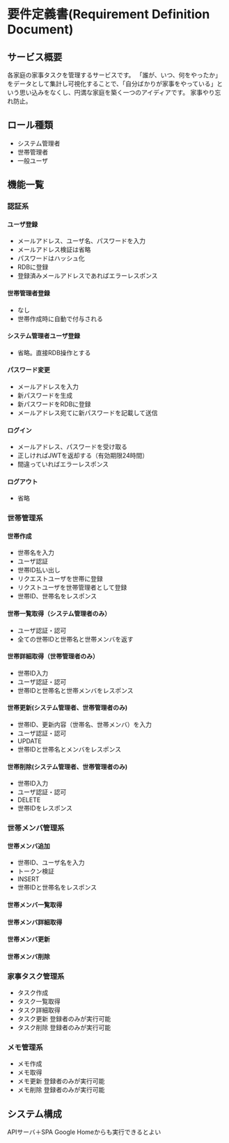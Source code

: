# 要件定義書(Requirement Definition Document)
## サービス概要
各家庭の家事タスクを管理するサービスです。
「誰が、いつ、何をやったか」をデータとして集計し可視化することで、「自分ばかりが家事をやっている」という思い込みをなくし、円満な家庭を築く一つのアイディアです。
家事やり忘れ防止。

## ロール種類
- システム管理者
- 世帯管理者
- 一般ユーザ

## 機能一覧
### 認証系
#### ユーザ登録
- メールアドレス、ユーザ名、パスワードを入力
- メールアドレス検証は省略
- パスワードはハッシュ化
- RDBに登録
- 登録済みメールアドレスであればエラーレスポンス

#### 世帯管理者登録
- なし
- 世帯作成時に自動で付与される

#### システム管理者ユーザ登録
- 省略。直接RDB操作とする

#### パスワード変更
- メールアドレスを入力
- 新パスワードを生成
- 新パスワードをRDBに登録
- メールアドレス宛てに新パスワードを記載して送信

#### ログイン
- メールアドレス、パスワードを受け取る
- 正しければJWTを返却する（有効期限24時間）
- 間違っていればエラーレスポンス

#### ログアウト
- 省略

### 世帯管理系
#### 世帯作成
- 世帯名を入力
- ユーザ認証
- 世帯ID払い出し
- リクエストユーザを世帯に登録
- リクストユーザを世帯管理者として登録
- 世帯ID、世帯名をレスポンス

#### 世帯一覧取得（システム管理者のみ）
- ユーザ認証・認可
- 全ての世帯IDと世帯名と世帯メンバを返す

#### 世帯詳細取得（世帯管理者のみ）
- 世帯ID入力
- ユーザ認証・認可
- 世帯IDと世帯名と世帯メンバをレスポンス

#### 世帯更新(システム管理者、世帯管理者のみ)
- 世帯ID、更新内容（世帯名、世帯メンバ）を入力
- ユーザ認証・認可
- UPDATE
- 世帯IDと世帯名とメンバをレスポンス

#### 世帯削除(システム管理者、世帯管理者のみ)
- 世帯ID入力
- ユーザ認証・認可
- DELETE
- 世帯IDをレスポンス

### 世帯メンバ管理系
#### 世帯メンバ追加
- 世帯ID、ユーザ名を入力
- トークン検証
- INSERT
- 世帯IDと世帯名をレスポンス

#### 世帯メンバ一覧取得
#### 世帯メンバ詳細取得
#### 世帯メンバ更新
#### 世帯メンバ削除

### 家事タスク管理系
- タスク作成
- タスク一覧取得
- タスク詳細取得
- タスク更新
  登録者のみが実行可能
- タスク削除
  登録者のみが実行可能

### メモ管理系
- メモ作成
- メモ取得
- メモ更新
  登録者のみが実行可能
- メモ削除
  登録者のみが実行可能

## システム構成
APIサーバ＋SPA
Google Homeからも実行できるとよい
